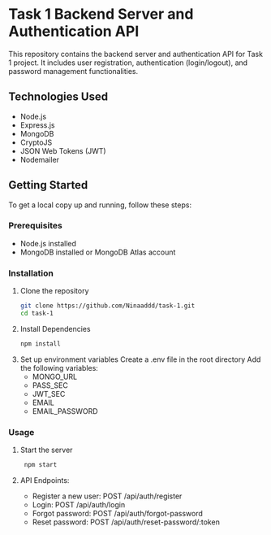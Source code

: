 # Task 1 Backend Server and Authentication API

This repository contains the backend server and authentication API for Task 1 project. It includes user registration, authentication (login/logout), and password management functionalities.

## Technologies Used

- Node.js
- Express.js
- MongoDB
- CryptoJS
- JSON Web Tokens (JWT)
- Nodemailer

## Getting Started

To get a local copy up and running, follow these steps:

### Prerequisites

- Node.js installed
- MongoDB installed or MongoDB Atlas account


### Installation

1. Clone the repository
   ```sh
   git clone https://github.com/Ninaaddd/task-1.git
   cd task-1

2. Install Dependencies
    ```sh
    npm install

3. Set up environment variables
    Create a .env file in the root directory
    Add the following variables:
    - MONGO_URL
    - PASS_SEC
    - JWT_SEC
    - EMAIL
    - EMAIL_PASSWORD

### Usage

1. Start the server
   ```sh
    npm start

2. API Endpoints:

    - Register a new user: POST /api/auth/register
    - Login: POST /api/auth/login
    - Forgot password: POST /api/auth/forgot-password
    - Reset password: POST /api/auth/reset-password/:token
